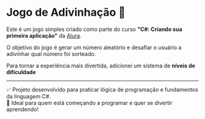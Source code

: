 # Jogo de Adivinhação 🎲

Este é um jogo simples criado como parte do curso **"C#: Criando sua primeira aplicação"** da [Alura](https://www.alura.com.br/).  

O objetivo do jogo é gerar um número aleatório e desafiar o usuário a adivinhar qual número foi sorteado.

Para tornar a experiência mais divertida, adicionei um sistema de **níveis de dificuldade**

---

✅ Projeto desenvolvido para praticar lógica de programação e fundamentos da linguagem C#.  
🚀 Ideal para quem está começando a programar e quer se divertir aprendendo!

